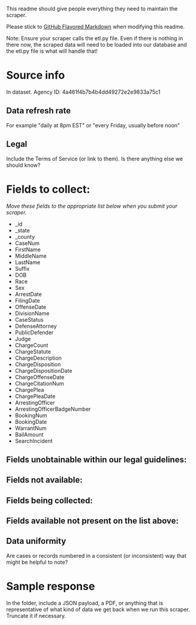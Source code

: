 This readme should give people everything they need to maintain the scraper.

Please stick to [GitHub Flavored Markdown](https://guides.github.com/features/mastering-markdown/) when modifying this readme.  

Note: Ensure your scraper calls the etl.py file. Even if there is nothing in there now, the scraped data will need to be loaded into our database and the etl.py file is what will handle that!

# Source info
In dataset. Agency ID: 4a461f4b7b4b4dd49272e2e9833a75c1

## Data refresh rate
For example "daily at 8pm EST" or "every Friday, usually before noon"

## Legal
Include the Terms of Service (or link to them). Is there anything else we should know?

# Fields to collect:
_Move these fields to the appropriate list below when you submit your scraper._

* _id
* _state
* _county
* CaseNum
* FirstName
* MiddleName
* LastName
* Suffix
* DOB
* Race
* Sex
* ArrestDate
* FilingDate
* OffenseDate
* DivisionName
* CaseStatus
* DefenseAttorney
* PublicDefender
* Judge
* ChargeCount
* ChargeStatute
* ChargeDescription
* ChargeDisposition
* ChargeDispositionDate
* ChargeOffenseDate
* ChargeCitationNum
* ChargePlea
* ChargePleaDate
* ArrestingOfficer
* ArrestingOfficerBadgeNumber
* BookingNum
* BookingDate
* WarrantNum
* BailAmount
* SearchIncident

## Fields unobtainable within our legal guidelines:

## Fields not available:

## Fields being collected:

## Fields available not present on the list above:

## Data uniformity
Are cases or records numbered in a consistent (or inconsistent) way that might be helpful to note?

# Sample response
In the folder, include a JSON payload, a PDF, or anything that is representative of what kind of data we get back when we run this scraper. Truncate it if necessary.
